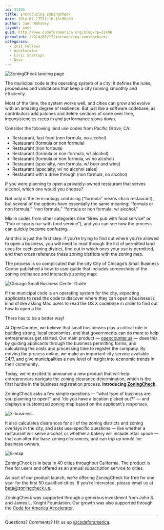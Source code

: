 ```yaml
---
id: 31406
title: Introducing ZoningCheck
date: 2014-07-17T11:16:16+00:00
author: Joel Mahoney
layout: post
guid: http://www.codeforamerica.org/blog/?p=31406
permalink: /2014/07/17/introducing-zoningcheck/
categories:
  - 2011 Fellows
  - Accelerator
  - Civic Startups
  - News
---
```

<img class="alignleft size-full wp-image-31408" alt="ZoningCheck landing page" src="http://www.codeforamerica.org/blog/wp-content/uploads/2014/07/ZoningCheck1.jpg" />

The municipal code is the operating system of a city: it defines the rules, procedures and validations that keep a city running smoothly and efficiently.

Most of the time, the system works well, and cities can grow and evolve with an amazing degree of resilience. But just like a software codebase, as contributors add patches and delete sections of code over time, inconsistencies creep in and performance slows down.

Consider the following land use codes from Pacific Grove, CA:

  * Restaurant, fast food (non formula, no alcohol)
  * Restaurant (formula or non formula)
  * Restaurant (non formula)
  * Restaurant (formula or non-formula, w/ alcohol)
  * Restaurant (formula or non formula, w/ no alcohol)
  * Restaurant (specialty, non formula, w/ beer and wine)
  * Restaurant (specialty, w/ no alcohol sales)
  * Restaurant with a drive through (non formula, no alcohol)

If you were planning to open a privately-owned restaurant that serves alcohol, which one would you choose?

Not only is the terminology confusing (“formula” means chain restaurant), but several of the options have essentially the same meaning: “formula or non formula,” “non formula,” “formula or non formula, w/ alcohol.”

Mix in codes from other categories (like “Brew pub with food service” or “Pub or sports bar with food service”), and you can see how the process can quickly become confusing.

And this is just the first step: if you’re trying to find out where you’re allowed to open a business, you will need to read through the list of permitted land uses for each zoning district, find out in which ones your use is permitted, and then cross reference these zoning districts with the zoning map.

The process is so complicated that the city City of Chicago’s Small Business Center published a how-to user guide that includes screenshots of the zoning ordinance and interactive zoning map:

<img class="alignleft size-full wp-image-31410" alt="Chicago Small Business Center Guide" src="http://www.codeforamerica.org/blog/wp-content/uploads/2014/07/Chicago-1-2-3.png" />

If the municipal code is an operating system for the city, expecting applicants to read the code to discover where they can open a business is kind of like asking Mac users to read the OS X codebase in order to find out how to open a file.

There has to be a better way!

At OpenCounter, we believe that small businesses play a critical role in building strong, local economies, and that governments can do more to help entrepreneurs get started. Our main product — <a href="http://opencounter.us" target="_blank">opencounter.us</a> — does this by guiding applicants through the business permitting forms, and calculating the costs and processing time to register the company. By moving the process online, we make an important city service available 24/7, and give municipalities a new level of insight into economic trends in their community.

Today, we’re excited to announce a new product that will help entrepreneurs navigate the zoning clearance determination, which is the first hurdle in the business registration process. **Introducing <a href="http://zoningcheck.us/" target="_blank">ZoningCheck</a>.**

ZoningCheck asks a few simple questions — &#8220;what type of business are you planning to open?” and “do you have a location picked out?&#8221; — and displays a customized zoning map based on the applicant’s responses.

<img class="alignleft size-full wp-image-31408" alt="3-business" src="http://www.codeforamerica.org/blog/wp-content/uploads/2014/07/3-business.png" />

It also calculates clearances for all of the zoning districts and zoning overlays in the city, and asks use-specific questions — like whether a restaurant will serve alcohol, or whether a bakery will include retail space — that can alter the base zoning clearances, and can trip up would-be business owners.

<img class="alignleft size-full wp-image-31409" alt="8-map" src="http://www.codeforamerica.org/blog/wp-content/uploads/2014/07/8-map.png" />

ZoningCheck is in beta in 40 cities throughout California. The product is free for users and offered as an annual subscription service to cities.

As part of our product launch, we’re offering ZoningCheck for free for one year for the first 50 qualified cities. If you’re interested, please email us at <beta@zoningcheck.us>.

ZoningCheck was supported through a generous investment from John S. and James L. Knight Foundation. Our growth was also supported through the <a href="http://codeforamerica.org/geeks/our-startups/" target="_blank">Code for America Accelerator</a>.

* * *

Questions? Comments? Hit us up [@codeforamerica](http://twitter.com/codeforamerica).